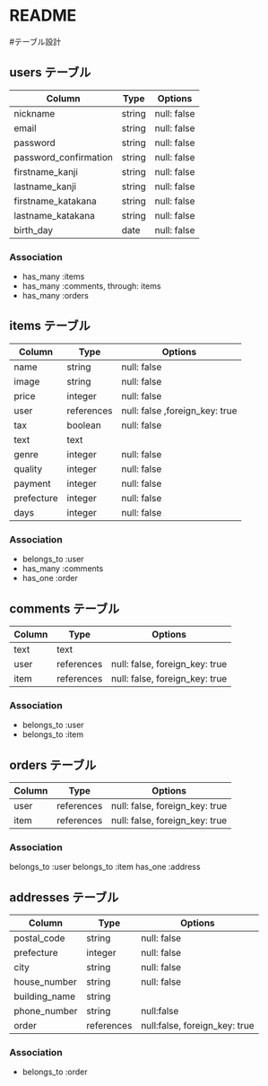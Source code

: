 # README

#テーブル設計

## users テーブル

| Column                | Type    | Options     |
| --------------------- | ------- | ----------- |
| nickname              | string  | null: false |
| email                 | string  | null: false |
| password              | string  | null: false |
| password_confirmation | string  | null: false |
| firstname_kanji       | string  | null: false |
| lastname_kanji        | string  | null: false |
| firstname_katakana    | string  | null: false |
| lastname_katakana     | string  | null: false |
| birth_day             | date    | null: false |



### Association

- has_many :items
- has_many :comments, through: items
- has_many :orders


## items テーブル

| Column     | Type       | Options                        |
| ---------  | ---------- | ------------------------------ |
| name       | string     | null: false                    |
| image      | string     | null: false                    |
| price      | integer    | null: false                    |
| user       | references | null: false ,foreign_key: true |
| tax        | boolean    | null: false                    |
| text       | text       |                                |
| genre      | integer    | null: false                    |
| quality    | integer    | null: false                    |
| payment    | integer    | null: false                    |
| prefecture | integer    | null: false                    |
| days       | integer    | null: false                    |

### Association

- belongs_to :user
- has_many :comments
- has_one :order

## comments テーブル

| Column  | Type       | Options                        |
| ------- | ---------- | ------------------------------ |
| text    | text       |                                |
| user    | references | null: false, foreign_key: true |
| item    | references | null: false, foreign_key: true |

### Association

- belongs_to :user
- belongs_to :item

## orders テーブル

| Column  | Type       | Options                        |
| ------- | ---------- | ------------------------------ |
| user    | references | null: false, foreign_key: true |
| item    | references | null: false, foreign_key: true |

### Association

belongs_to :user
belongs_to :item
has_one :address

## addresses テーブル

| Column         | Type       | Options                       |
| -------------- | ---------- | ----------------------------- |
| postal_code    | string     | null: false                   |
| prefecture     | integer    | null: false                   |
| city           | string     | null: false                   |
| house_number   | string     | null: false                   |
| building_name  | string     |                               |
| phone_number   | string     | null:false                    |
| order          | references | null:false, foreign_key: true |

### Association

- belongs_to :order